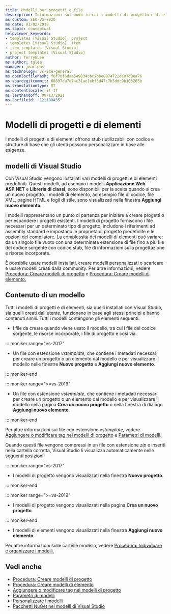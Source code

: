 ```yaml
---
title: Modelli per progetti e file
description: Informazioni sul modo in cui i modelli di progetto e di elemento forniscono stub riutilizzabili che forniscono agli utenti codice e struttura di base.
ms.custom: SEO-VS-2020
ms.date: 01/02/2018
ms.topic: conceptual
helpviewer_keywords:
- templates [Visual Studio], project
- templates [Visual Studio], item
- item templates [Visual Studio]
- project templates [Visual Studio]
author: TerryGLee
ms.author: tglee
manager: jmartens
ms.technology: vs-ide-general
ms.openlocfilehash: f6f70f6daa549834cbc2bbe8874722de07d0ea76
ms.sourcegitcommit: 68897da7d74c31ae1ebf5d47c7b5ddc9b108265b
ms.translationtype: MT
ms.contentlocale: it-IT
ms.lasthandoff: 08/13/2021
ms.locfileid: "122109435"
---
```

# <a name="project-and-item-templates"></a>Modelli di progetti e di elementi

I modelli di progetti e di elementi offrono stub riutilizzabili con codice e strutture di base che gli utenti possono personalizzare in base alle esigenze.

## <a name="visual-studio-templates"></a>modelli di Visual Studio

Con Visual Studio vengono installati vari modelli di progetti e di elementi predefiniti. Questi modelli, ad esempio i modelli **Applicazione Web ASP.NET** e **Libreria di classi**, sono disponibili per la scelta quando si crea un nuovo progetto. I modelli di elemento, ad esempio file di codice, file XML, pagine HTML e fogli di stile, sono visualizzati nella finestra **Aggiungi nuovo elemento**.

I modelli rappresentano un punto di partenza per iniziare a creare progetti o per espandere i progetti esistenti. I modelli di progetto forniscono i file necessari per un determinato tipo di progetto, includono i riferimenti ad assembly standard e impostano le proprietà di progetto predefinite e le opzioni del compilatore. La complessità dei modelli di elementi può variare: da un singolo file vuoto con una determinata estensione di file fino a più file del codice sorgente con codice stub, file di informazioni sulla progettazione e risorse incorporate.

È possibile usare modelli installati, creare modelli personalizzati o scaricare e usare modelli creati dalla community. Per altre informazioni, vedere [Procedura: Creare modelli di progetto](../ide/how-to-create-project-templates.md) e [Procedura: Creare modelli di elemento.](../ide/how-to-create-item-templates.md)

## <a name="contents-of-a-template"></a>Contenuto di un modello

Tutti i modelli di progetti e di elementi, sia quelli installati con Visual Studio, sia quelli creati dall'utente, funzionano in base agli stessi principi e hanno contenuti simili. Tutti i modelli contengono gli elementi seguenti:

- I file da creare quando viene usato il modello, tra cui i file del codice sorgente, le risorse incorporate, i file di progetto e così via.

::: moniker range="vs-2017"

- Un file con estensione *vstemplate*, che contiene i metadati necessari per creare un progetto o un elemento dal modello e per visualizzare il modello nelle finestre **Nuovo progetto** e **Aggiungi nuovo elemento**.

::: moniker-end

::: moniker range=">=vs-2019"

- Un file con estensione *vstemplate*, che contiene i metadati necessari per creare un progetto o un elemento dal modello e per visualizzare il modello nella pagina **Crea un nuovo progetto** o nella finestra di dialogo **Aggiungi nuovo elemento**.

::: moniker-end

   Per altre informazioni sui file con estensione *vstemplate*, vedere [Aggiungere o modificare tag nei modelli di progetto](template-tags.md) e [Parametri di modelli](../ide/template-parameters.md).

Quando questi file vengono compressi in un file con estensione *zip* e inseriti nella cartella corretta, Visual Studio li visualizza automaticamente nelle seguenti posizioni:

::: moniker range="vs-2017"

- I modelli di progetto vengono visualizzati nella finestra **Nuovo progetto**.

::: moniker-end

::: moniker range=">=vs-2019"

- I modelli di progetto vengono visualizzati nella pagina **Crea un nuovo progetto**.

::: moniker-end

- I modelli di elementi vengono visualizzati nella finestra **Aggiungi nuovo elemento**.

Per altre informazioni sulle cartelle modello, vedere [Procedura: Individuare e organizzare i modelli.](../ide/how-to-locate-and-organize-project-and-item-templates.md)

## <a name="see-also"></a>Vedi anche

- [Procedura: Creare modelli di progetto](../ide/how-to-create-project-templates.md)
- [Procedura: Creare modelli di elemento](../ide/how-to-create-item-templates.md)
- [Aggiungere o modificare tag nei modelli di progetto](template-tags.md)
- [Parametri di modelli](../ide/template-parameters.md)
- [Personalizzare i modelli](../ide/customizing-project-and-item-templates.md)
- [Pacchetti NuGet nei modelli di Visual Studio](/nuget/visual-studio-extensibility/visual-studio-templates)

